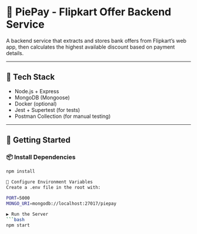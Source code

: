 # 🧠 PiePay - Flipkart Offer Backend Service

A backend service that extracts and stores bank offers from Flipkart’s web app, then calculates the highest available discount based on payment details.

---

## 🔧 Tech Stack

- Node.js + Express
- MongoDB (Mongoose)
- Docker (optional)
- Jest + Supertest (for tests)
- Postman Collection (for manual testing)

---

## 🚀 Getting Started

### 📦 Install Dependencies

```bash
npm install

🔐 Configure Environment Variables
Create a .env file in the root with:

PORT=5000
MONGO_URI=mongodb://localhost:27017/piepay

▶️ Run the Server
```bash
npm start